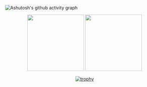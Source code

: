 ![Ashutosh's github activity graph](https://github-readme-activity-graph.vercel.app/graph?username=wushenhaoyu&theme=high-contrast)

<div align="center">
   <img height="180px" src="https://github-readme-stats.vercel.app/api?username=wushenhaoyu&theme=dark" /> <img height="180px" src="https://github-readme-stats.vercel.app/api/top-langs/?username=wushenhaoyu&theme=dark&layout=compact" />
</div>
<div align="center">

[![trophy](https://github-profile-trophy.vercel.app/?username=wushenhaoyu&theme=onedark)](https://github.com/ryo-ma/github-profile-trophy)

</div>
<!--
**wushenhaoyu/wushenhaoyu** is a ✨ _special_ ✨ repository because its `README.md` (this file) appears on your GitHub profile.

Here are some ideas to get you started:

- 🔭 I’m currently working on ...
- 🌱 I’m currently learning ...
- 👯 I’m looking to collaborate on ...
- 🤔 I’m looking for help with ...
- 💬 Ask me about ...
- 📫 How to reach me: ...
- 😄 Pronouns: ...
- ⚡ Fun fact: ...
-->

